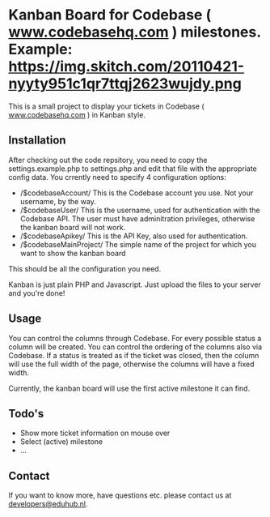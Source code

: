 Kanban Board for Codebase ( www.codebasehq.com ) milestones. Example: https://img.skitch.com/20110421-nyyty951c1qr7ttqj2623wujdy.png
======

This is a small project to display your tickets in Codebase ( www.codebasehq.com ) in Kanban style.

Installation
------------

After checking out the code repsitory, you need to copy the settings.example.php to settings.php and edit that file with the appropriate config data. You crrently need to specify 4 configuration options:

* /$codebaseAccount/ This is the Codebase account you use. Not your username, by the way.
* /$codebaseUser/ This is the username, used for authentication with the Codebase API. The user must have adminitration privileges, otherwise the kanban board will not work.
* /$codebaseApikey/ This is the API Key, also used for authentication.
* /$codebaseMainProject/ The simple name of the project for which you want to show the kanban board

This should be all the configuration you need.

Kanban is just plain PHP and Javascript. Just upload the files to your server and you're done!

Usage
-----

You can control the columns through Codebase. For every possible status a column will be created. You can control the ordering of the columns also via Codebase. If a status is treated as if the ticket was closed, then the column will use the full width of the page, otherwise the columns will have a fixed width.

Currently, the kanban board will use the first active milestone it can find.


Todo's
------

* Show more ticket information on mouse over
* Select (active) milestone
* ...

Contact
-------

If you want to know more, have questions etc. please contact us at developers@eduhub.nl.